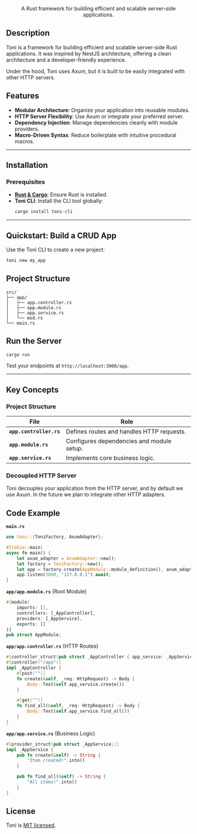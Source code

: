 <p align="center">A Rust framework for building efficient and scalable server-side applications.</p>
<p align="center">

## Description

Toni is a framework for building efficient and scalable server-side Rust applications. It was inspired by NestJS architecture, offering a clean architecture and a developer-friendly experience.

Under the hood, Toni uses Axum, but it is built to be easily integrated with other HTTP servers.

## Features

- **Modular Architecture**: Organize your application into reusable modules.
- **HTTP Server Flexibility**: Use Axum or integrate your preferred server.
- **Dependency Injection**: Manage dependencies cleanly with module providers.
- **Macro-Driven Syntax**: Reduce boilerplate with intuitive procedural macros.

---

## Installation

### Prerequisites

- **[Rust & Cargo](https://www.rust-lang.org/tools/install)**: Ensure Rust is installed.
- **Toni CLI**: Install the CLI tool globally:
  ```bash
  cargo install toni-cli
  ```

---

## Quickstart: Build a CRUD App

Use the Toni CLI to create a new project:
```bash
toni new my_app
```

## Project Structure
```
src/
├── app/
│   ├── app.controller.rs
│   ├── app.module.rs
│   ├── app.service.rs
│   └── mod.rs
└── main.rs
```

## Run the Server
```bash
cargo run
```
Test your endpoints at `http://localhost:3000/app`.

---

## Key Concepts

### Project Structure
| File                | Role                                      |
|---------------------|-------------------------------------------|
| **`app.controller.rs`** | Defines routes and handles HTTP requests. |
| **`app.module.rs`**     | Configures dependencies and module setup. |
| **`app.service.rs`**    | Implements core business logic.           |

### Decoupled HTTP Server
Toni decouples your application from the HTTP server, and by default we use Axum. In the future we plan to integrate other HTTP adapters.

## Code Example

**`main.rs`**
```rust
use toni::{ToniFactory, AxumAdapter};

#[tokio::main]
async fn main() {
    let axum_adapter = AxumAdapter::new();
    let factory = ToniFactory::new();
    let app = factory.create(AppModule::module_definition(), axum_adapter);
    app.listen(3000, "127.0.0.1").await;
}
```

**`app/app.module.rs`** (Root Module)
```rust
#[module(
    imports: [],
    controllers: [_AppController],
    providers: [_AppService],
    exports: []
)]
pub struct AppModule;
```

**`app/app.controller.rs`** (HTTP Routes)
```rust
#[controller_struct(pub struct _AppController { app_service: _AppService })]
#[controller("/app")]
impl _AppController {
    #[post("")]
    fn create(&self, _req: HttpRequest) -> Body {
        Body::Text(self.app_service.create())
    }

    #[get("")]
    fn find_all(&self, _req: HttpRequest) -> Body {
        Body::Text(self.app_service.find_all())
    }
}
```

**`app/app.service.rs`** (Business Logic)
```rust
#[provider_struct(pub struct _AppService;)]
impl _AppService {
    pub fn create(&self) -> String {
        "Item created!".into()
    }

    pub fn find_all(&self) -> String {
        "All items!".into()
    }
}
```

## License

Toni is [MIT licensed](LICENSE).